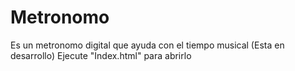 # Metronomo
Es un metronomo digital que ayuda con el tiempo musical (Esta en desarrollo)
Ejecute "Index.html" para abrirlo
